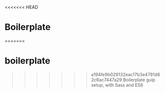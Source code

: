 <<<<<<< HEAD
# Boilerplate
=======
# boilerplate
>>>>>>> a194fe9b029132eac17b3e4791d82c6ac7447a29
Boilerplate gulp setup, with Sass and ES6
